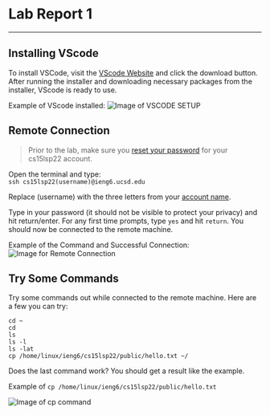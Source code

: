# Lab Report 1
---
## **Installing VScode**

To install VSCode, visit the [VScode Website](https://code.visualstudio.com) and click the download button. After running the installer and downloading necessary packages from the installer, VScode is ready to use.

Example of VScode installed:
 ![Image of VSCODE SETUP](https://github.com/vjwuUCSD/cse15l-lab-reports/blob/main/LabReport1/Screen%20Shot%202022-04-01%20at%206.12.35%20PM.png?raw=true)  

## **Remote Connection**

 > Prior to the lab, make sure you [reset your password](https://sdacs.ucsd.edu/~icc/index.php) for your cs15lsp22 account.


Open the terminal and type:  
`ssh cs15lsp22(username)@ieng6.ucsd.edu`

Replace (username) with the three letters from your [account name](https://sdacs.ucsd.edu/~icc/index.php).

Type in your password (it should not be visible to protect your privacy) and hit return/enter. For any first time prompts, type `yes` and hit `return`. You should now be connected to the remote machine.

Example of the Command and Successful Connection: 
![Image for Remote Connection](https://github.com/vjwuUCSD/cse15l-lab-reports/blob/main/LabReport1/Screen%20Shot%202022-04-01%20at%206.16.03%20PM.png?raw=true) 

 ## **Try Some Commands**

Try some commands out while connected to the remote machine. Here are a few you can try:
```
cd ~
cd
ls
ls -l
ls -lat
cp /home/linux/ieng6/cs15lsp22/public/hello.txt ~/
```
Does the last command work? You should get a result like the example.

Example of `cp /home/linux/ieng6/cs15lsp22/public/hello.txt` 

![Image of cp command](https://github.com/vjwuUCSD/cse15l-lab-reports/blob/main/LabReport1/Screen%20Shot%202022-04-01%20at%206.36.29%20PM.png?raw=true)